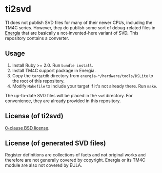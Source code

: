 ti2svd
======

TI does not publish SVD files for many of their newer CPUs, including the TM4C series.
However, they do publish some sort of debug-related files in [Energia][] that are basically
a not-invented-here variant of SVD. This repository contains a converter.

[Energia]: http://energia.nu/

Usage
-----

1. Install Ruby >= 2.0. Run `bundle install`.
2. Install TM4C support package in Energia.
3. Copy the `targetdb` directory from `energia-*/hardware/tools/DSLite` to the root
   of this repository.
4. Modify `Makefile` to include your target if it's not already there. Run `make`.

The up-to-date SVD files will be placed in the `svd` directory. For convenience,
they are already provided in this repository.

License (of ti2svd)
-------------------

[0-clause BSD license](LICENSE-0BSD.txt).

License (of generated SVD files)
--------------------------------

Register definitions are collections of facts and not original works and therefore are
not generally covered by copyright. Energia or its TM4C module are also not covered by EULA.
